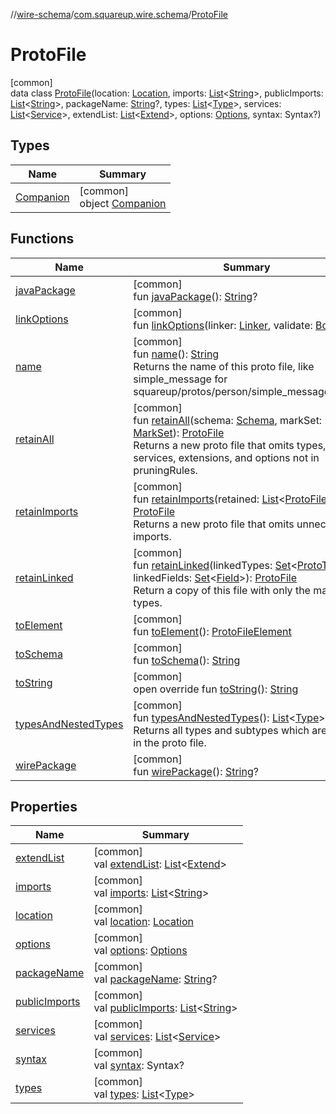 //[wire-schema](../../../index.md)/[com.squareup.wire.schema](../index.md)/[ProtoFile](index.md)

# ProtoFile

[common]\
data class [ProtoFile](index.md)(location: [Location](../-location/index.md), imports: [List](https://kotlinlang.org/api/latest/jvm/stdlib/kotlin.collections/-list/index.html)&lt;[String](https://kotlinlang.org/api/latest/jvm/stdlib/kotlin/-string/index.html)&gt;, publicImports: [List](https://kotlinlang.org/api/latest/jvm/stdlib/kotlin.collections/-list/index.html)&lt;[String](https://kotlinlang.org/api/latest/jvm/stdlib/kotlin/-string/index.html)&gt;, packageName: [String](https://kotlinlang.org/api/latest/jvm/stdlib/kotlin/-string/index.html)?, types: [List](https://kotlinlang.org/api/latest/jvm/stdlib/kotlin.collections/-list/index.html)&lt;[Type](../-type/index.md)&gt;, services: [List](https://kotlinlang.org/api/latest/jvm/stdlib/kotlin.collections/-list/index.html)&lt;[Service](../-service/index.md)&gt;, extendList: [List](https://kotlinlang.org/api/latest/jvm/stdlib/kotlin.collections/-list/index.html)&lt;[Extend](../-extend/index.md)&gt;, options: [Options](../-options/index.md), syntax: Syntax?)

## Types

| Name | Summary |
|---|---|
| [Companion](-companion/index.md) | [common]<br>object [Companion](-companion/index.md) |

## Functions

| Name | Summary |
|---|---|
| [javaPackage](java-package.md) | [common]<br>fun [javaPackage](java-package.md)(): [String](https://kotlinlang.org/api/latest/jvm/stdlib/kotlin/-string/index.html)? |
| [linkOptions](link-options.md) | [common]<br>fun [linkOptions](link-options.md)(linker: [Linker](../-linker/index.md), validate: [Boolean](https://kotlinlang.org/api/latest/jvm/stdlib/kotlin/-boolean/index.html)) |
| [name](name.md) | [common]<br>fun [name](name.md)(): [String](https://kotlinlang.org/api/latest/jvm/stdlib/kotlin/-string/index.html)<br>Returns the name of this proto file, like simple_message for squareup/protos/person/simple_message.proto. |
| [retainAll](retain-all.md) | [common]<br>fun [retainAll](retain-all.md)(schema: [Schema](../-schema/index.md), markSet: [MarkSet](../-mark-set/index.md)): [ProtoFile](index.md)<br>Returns a new proto file that omits types, services, extensions, and options not in pruningRules. |
| [retainImports](retain-imports.md) | [common]<br>fun [retainImports](retain-imports.md)(retained: [List](https://kotlinlang.org/api/latest/jvm/stdlib/kotlin.collections/-list/index.html)&lt;[ProtoFile](index.md)&gt;): [ProtoFile](index.md)<br>Returns a new proto file that omits unnecessary imports. |
| [retainLinked](retain-linked.md) | [common]<br>fun [retainLinked](retain-linked.md)(linkedTypes: [Set](https://kotlinlang.org/api/latest/jvm/stdlib/kotlin.collections/-set/index.html)&lt;[ProtoType](../-proto-type/index.md)&gt;, linkedFields: [Set](https://kotlinlang.org/api/latest/jvm/stdlib/kotlin.collections/-set/index.html)&lt;[Field](../-field/index.md)&gt;): [ProtoFile](index.md)<br>Return a copy of this file with only the marked types. |
| [toElement](to-element.md) | [common]<br>fun [toElement](to-element.md)(): [ProtoFileElement](../../com.squareup.wire.schema.internal.parser/-proto-file-element/index.md) |
| [toSchema](to-schema.md) | [common]<br>fun [toSchema](to-schema.md)(): [String](https://kotlinlang.org/api/latest/jvm/stdlib/kotlin/-string/index.html) |
| [toString](to-string.md) | [common]<br>open override fun [toString](to-string.md)(): [String](https://kotlinlang.org/api/latest/jvm/stdlib/kotlin/-string/index.html) |
| [typesAndNestedTypes](types-and-nested-types.md) | [common]<br>fun [typesAndNestedTypes](types-and-nested-types.md)(): [List](https://kotlinlang.org/api/latest/jvm/stdlib/kotlin.collections/-list/index.html)&lt;[Type](../-type/index.md)&gt;<br>Returns all types and subtypes which are found in the proto file. |
| [wirePackage](wire-package.md) | [common]<br>fun [wirePackage](wire-package.md)(): [String](https://kotlinlang.org/api/latest/jvm/stdlib/kotlin/-string/index.html)? |

## Properties

| Name | Summary |
|---|---|
| [extendList](extend-list.md) | [common]<br>val [extendList](extend-list.md): [List](https://kotlinlang.org/api/latest/jvm/stdlib/kotlin.collections/-list/index.html)&lt;[Extend](../-extend/index.md)&gt; |
| [imports](imports.md) | [common]<br>val [imports](imports.md): [List](https://kotlinlang.org/api/latest/jvm/stdlib/kotlin.collections/-list/index.html)&lt;[String](https://kotlinlang.org/api/latest/jvm/stdlib/kotlin/-string/index.html)&gt; |
| [location](location.md) | [common]<br>val [location](location.md): [Location](../-location/index.md) |
| [options](options.md) | [common]<br>val [options](options.md): [Options](../-options/index.md) |
| [packageName](package-name.md) | [common]<br>val [packageName](package-name.md): [String](https://kotlinlang.org/api/latest/jvm/stdlib/kotlin/-string/index.html)? |
| [publicImports](public-imports.md) | [common]<br>val [publicImports](public-imports.md): [List](https://kotlinlang.org/api/latest/jvm/stdlib/kotlin.collections/-list/index.html)&lt;[String](https://kotlinlang.org/api/latest/jvm/stdlib/kotlin/-string/index.html)&gt; |
| [services](services.md) | [common]<br>val [services](services.md): [List](https://kotlinlang.org/api/latest/jvm/stdlib/kotlin.collections/-list/index.html)&lt;[Service](../-service/index.md)&gt; |
| [syntax](syntax.md) | [common]<br>val [syntax](syntax.md): Syntax? |
| [types](types.md) | [common]<br>val [types](types.md): [List](https://kotlinlang.org/api/latest/jvm/stdlib/kotlin.collections/-list/index.html)&lt;[Type](../-type/index.md)&gt; |
